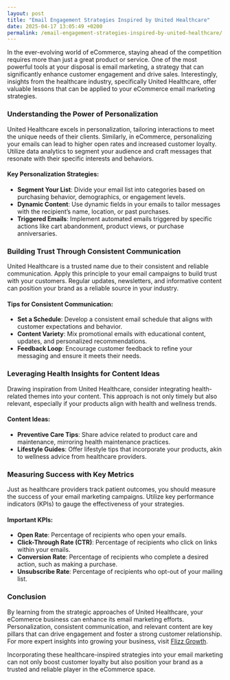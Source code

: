 ```yaml
---
layout: post
title: "Email Engagement Strategies Inspired by United Healthcare"
date: 2025-04-17 13:05:49 +0200
permalink: /email-engagement-strategies-inspired-by-united-healthcare/
---
```



In the ever-evolving world of eCommerce, staying ahead of the competition requires more than just a great product or service. One of the most powerful tools at your disposal is email marketing, a strategy that can significantly enhance customer engagement and drive sales. Interestingly, insights from the healthcare industry, specifically United Healthcare, offer valuable lessons that can be applied to your eCommerce email marketing strategies.

### Understanding the Power of Personalization

United Healthcare excels in personalization, tailoring interactions to meet the unique needs of their clients. Similarly, in eCommerce, personalizing your emails can lead to higher open rates and increased customer loyalty. Utilize data analytics to segment your audience and craft messages that resonate with their specific interests and behaviors. 

#### Key Personalization Strategies:
- **Segment Your List**: Divide your email list into categories based on purchasing behavior, demographics, or engagement levels.
- **Dynamic Content**: Use dynamic fields in your emails to tailor messages with the recipient’s name, location, or past purchases.
- **Triggered Emails**: Implement automated emails triggered by specific actions like cart abandonment, product views, or purchase anniversaries.

### Building Trust Through Consistent Communication

United Healthcare is a trusted name due to their consistent and reliable communication. Apply this principle to your email campaigns to build trust with your customers. Regular updates, newsletters, and informative content can position your brand as a reliable source in your industry.

#### Tips for Consistent Communication:
- **Set a Schedule**: Develop a consistent email schedule that aligns with customer expectations and behavior.
- **Content Variety**: Mix promotional emails with educational content, updates, and personalized recommendations.
- **Feedback Loop**: Encourage customer feedback to refine your messaging and ensure it meets their needs.

### Leveraging Health Insights for Content Ideas

Drawing inspiration from United Healthcare, consider integrating health-related themes into your content. This approach is not only timely but also relevant, especially if your products align with health and wellness trends. 

#### Content Ideas:
- **Preventive Care Tips**: Share advice related to product care and maintenance, mirroring health maintenance practices.
- **Lifestyle Guides**: Offer lifestyle tips that incorporate your products, akin to wellness advice from healthcare providers.

### Measuring Success with Key Metrics

Just as healthcare providers track patient outcomes, you should measure the success of your email marketing campaigns. Utilize key performance indicators (KPIs) to gauge the effectiveness of your strategies.

#### Important KPIs:
- **Open Rate**: Percentage of recipients who open your emails.
- **Click-Through Rate (CTR)**: Percentage of recipients who click on links within your emails.
- **Conversion Rate**: Percentage of recipients who complete a desired action, such as making a purchase.
- **Unsubscribe Rate**: Percentage of recipients who opt-out of your mailing list.

### Conclusion

By learning from the strategic approaches of United Healthcare, your eCommerce business can enhance its email marketing efforts. Personalization, consistent communication, and relevant content are key pillars that can drive engagement and foster a strong customer relationship. For more expert insights into growing your business, visit [Flizz Growth](https://flizzgrowth.com).

Incorporating these healthcare-inspired strategies into your email marketing can not only boost customer loyalty but also position your brand as a trusted and reliable player in the eCommerce space.